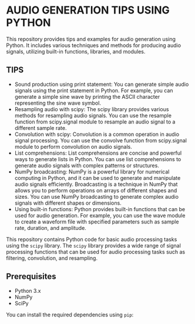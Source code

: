 # AUDIO GENERATION TIPS USING PYTHON
This repository provides tips and examples for audio generation using Python. It includes various techniques and methods for producing audio signals, utilizing built-in functions, libraries, and modules.

## TIPS
* Sound production using print statement: You can generate simple audio signals using the print statement in Python. For example, you can generate a simple sine wave by printing the ASCII character representing the sine wave symbol.
* Resampling audio with scipy: The scipy library provides various methods for resampling audio signals. You can use the resample function from scipy.signal module to resample an audio signal to a different sample rate. 
* Convolution with scipy: Convolution is a common operation in audio signal processing. You can use the convolve function from scipy.signal module to perform convolution on audio signals.
* List comprehensions: List comprehensions are concise and powerful ways to generate lists in Python. You can use list comprehensions to generate audio signals with complex patterns or structures. 
* NumPy broadcasting: NumPy is a powerful library for numerical computing in Python, and it can be used to generate and manipulate audio signals efficiently. Broadcasting is a technique in NumPy that allows you to perform operations on arrays of different shapes and sizes. You can use NumPy broadcasting to generate complex audio signals with different shapes or dimensions.
* Using built-in functions: Python provides built-in functions that can be used for audio generation. For example, you can use the wave module to create a waveform file with specified parameters such as sample rate, duration, and amplitude.

This repository contains Python code for basic audio processing tasks using the `scipy` library. The `scipy` library provides a wide range of signal processing functions that can be used for audio processing tasks such as filtering, convolution, and resampling.

## Prerequisites

- Python 3.x
- NumPy
- SciPy

You can install the required dependencies using `pip`: